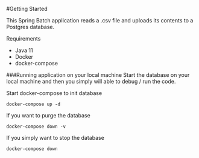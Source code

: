 #Getting Started

This Spring Batch application reads a .csv file and uploads its contents to a Postgres database.

Requirements
* Java 11
* Docker
* docker-compose

###Running application on your local machine
Start the database on your local machine and then you simply will able to debug / run the code.

Start docker-compose to init database
```
docker-compose up -d
```

If you want to purge the database
```
docker-compose down -v
```

If you simply want to stop the database

```
docker-compose down
```